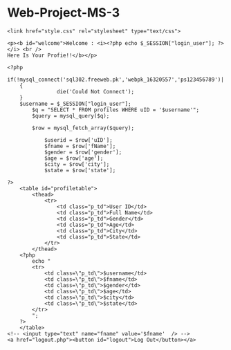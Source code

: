 # Web-Project-MS-3
<?
session_start();
if(!isset($_SESSION["login_user"]))
{
	header("Location: login.php");
	exit();
}
?>
<!DOCTYPE html>
<html>
<head>
<title>Home Page</title>
	
	<link href="style.css" rel="stylesheet" type="text/css">

</head>
<body>
<div class="profile">

	<p><b id="welcome">Welcome : <i><?php echo $_SESSION["login_user"]; ?></i> <br />
	Here Is Your Profie!!</b></p>

	<?php
		if(!mysql_connect('sql302.freeweb.pk','webpk_16320557','ps123456789')||!mysql_select_db('webpk_16320557_store'))
		{
					die('Could Not Connect');	
		}
		$username = $_SESSION["login_user"];
			$q = "SELECT * FROM profiles WHERE uID = '$username'";
			$query = mysql_query($q);
			
			$row = mysql_fetch_array($query);

				$userid = $row['uID'];
				$fname = $row['fName'];
				$gender = $row['gender'];
				$age = $row['age'];
				$city = $row['city'];
				$state = $row['state'];

	?>
		<table id="profiletable">
			<thead>
				<tr>
					<td class="p_td">User ID</td>
		            <td class="p_td">Full Name</td>
		            <td class="p_td">Gender</td>
		            <td class="p_td">Age</td>
		            <td class="p_td">City</td>
		            <td class="p_td">State</td>
				</tr>
			</thead>
		<?php	
			echo "
	        <tr>
	            <td class=\"p_td\">$username</td>
	            <td class=\"p_td\">$fname</td>
	            <td class=\"p_td\">$gender</td>
	            <td class=\"p_td\">$age</td>
	            <td class=\"p_td\">$city</td>
	            <td class=\"p_td\">$state</td>
	        </tr>
	        ";
	    ?>
		</table>
	<!-- <input type="text" name="fname" value='$fname'  /> -->
	<a href="logout.php"><button id="logout">Log Out</button></a>
</div>
</body>
</html>
